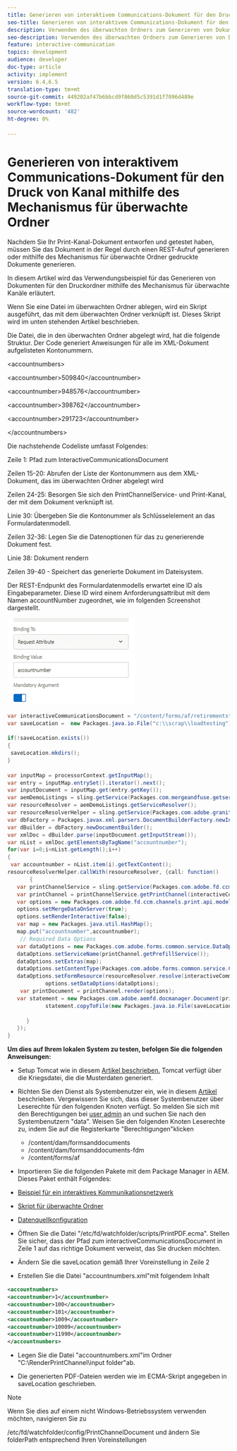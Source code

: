 ```yaml
---
title: Generieren von interaktivem Communications-Dokument für den Druck von Kanal mithilfe des Mechanismus für überwachte Ordner
seo-title: Generieren von interaktivem Communications-Dokument für den Druck von Kanal mithilfe des Mechanismus für überwachte Ordner
description: Verwenden des überwachten Ordners zum Generieren von Dokumenten für den Kanal
seo-description: Verwenden des überwachten Ordners zum Generieren von Dokumenten für den Kanal
feature: interactive-communication
topics: development
audience: developer
doc-type: article
activity: implement
version: 6.4,6.5
translation-type: tm+mt
source-git-commit: 449202af47b6bbcd9f860d5c5391d1f7096d489e
workflow-type: tm+mt
source-wordcount: '482'
ht-degree: 0%

---
```



# Generieren von interaktivem Communications-Dokument für den Druck von Kanal mithilfe des Mechanismus für überwachte Ordner

Nachdem Sie Ihr Print-Kanal-Dokument entworfen und getestet haben, müssen Sie das Dokument in der Regel durch einen REST-Aufruf generieren oder mithilfe des Mechanismus für überwachte Ordner gedruckte Dokumente generieren.

In diesem Artikel wird das Verwendungsbeispiel für das Generieren von Dokumenten für den Druckordner mithilfe des Mechanismus für überwachte Kanäle erläutert.

Wenn Sie eine Datei im überwachten Ordner ablegen, wird ein Skript ausgeführt, das mit dem überwachten Ordner verknüpft ist. Dieses Skript wird im unten stehenden Artikel beschrieben.

Die Datei, die in den überwachten Ordner abgelegt wird, hat die folgende Struktur. Der Code generiert Anweisungen für alle im XML-Dokument aufgelisteten Kontonummern.

&lt;accountnumbers>

&lt;accountnumber>509840&lt;/accountnumber>

&lt;accountnumber>948576&lt;/accountnumber>

&lt;accountnumber>398762&lt;/accountnumber>

&lt;accountnumber>291723&lt;/accountnumber>

&lt;/accountnumbers>

Die nachstehende Codeliste umfasst Folgendes:

Zeile 1: Pfad zum InteractiveCommunicationsDocument

Zeilen 15-20: Abrufen der Liste der Kontonummern aus dem XML-Dokument, das im überwachten Ordner abgelegt wird

Zeilen 24-25: Besorgen Sie sich den PrintChannelService- und Print-Kanal, der mit dem Dokument verknüpft ist.

Linie 30: Übergeben Sie die Kontonummer als Schlüsselelement an das Formulardatenmodell.

Zeilen 32-36: Legen Sie die Datenoptionen für das zu generierende Dokument fest.

Linie 38: Dokument rendern

Zeilen 39-40 - Speichert das generierte Dokument im Dateisystem.

Der REST-Endpunkt des Formulardatenmodells erwartet eine ID als Eingabeparameter. Diese ID wird einem Anforderungsattribut mit dem Namen accountNumber zugeordnet, wie im folgenden Screenshot dargestellt.

![requestattribute](assets/requestattributeprintchannel.gif)

```java
var interactiveCommunicationsDocument = "/content/forms/af/retirementstatementprint/channels/print/";
var saveLocation =  new Packages.java.io.File("c:\\scrap\\loadtesting");

if(!saveLocation.exists())
{
 saveLocation.mkdirs();
}

var inputMap = processorContext.getInputMap();
var entry = inputMap.entrySet().iterator().next();
var inputDocument = inputMap.get(entry.getKey());
var aemDemoListings = sling.getService(Packages.com.mergeandfuse.getserviceuserresolver.GetResolver);
var resourceResolver = aemDemoListings.getServiceResolver();
var resourceResolverHelper = sling.getService(Packages.com.adobe.granite.resourceresolverhelper.ResourceResolverHelper);
var dbFactory = Packages.javax.xml.parsers.DocumentBuilderFactory.newInstance();
var dBuilder = dbFactory.newDocumentBuilder();
var xmlDoc = dBuilder.parse(inputDocument.getInputStream());
var nList = xmlDoc.getElementsByTagName("accountnumber");
for(var i=0;i<nList.getLength();i++)
{
 var accountnumber = nList.item(i).getTextContent();
resourceResolverHelper.callWith(resourceResolver, {call: function()
       {
   var printChannelService = sling.getService(Packages.com.adobe.fd.ccm.channels.print.api.service.PrintChannelService);
   var printChannel = printChannelService.getPrintChannel(interactiveCommunicationsDocument);
   var options = new Packages.com.adobe.fd.ccm.channels.print.api.model.PrintChannelRenderOptions();
   options.setMergeDataOnServer(true);
   options.setRenderInteractive(false);
   var map = new Packages.java.util.HashMap();
   map.put("accountnumber",accountnumber);
    // Required Data Options
   var dataOptions = new Packages.com.adobe.forms.common.service.DataOptions(); 
   dataOptions.setServiceName(printChannel.getPrefillService()); 
   dataOptions.setExtras(map); 
   dataOptions.setContentType(Packages.com.adobe.forms.common.service.ContentType.JSON);
   dataOptions.setFormResource(resourceResolver.resolve(interactiveCommunicationsDocument));
            options.setDataOptions(dataOptions); 
    var printDocument = printChannel.render(options);
   var statement = new Packages.com.adobe.aemfd.docmanager.Document(printDocument.getInputStream());
            statement.copyToFile(new Packages.java.io.File(saveLocation+"\\"+accountnumber+".pdf"));

      }
   });
}
```


**Um dies auf Ihrem lokalen System zu testen, befolgen Sie die folgenden Anweisungen:**

* Setup Tomcat wie in diesem [Artikel beschrieben.](/help/forms/ic-print-channel-tutorial/set-up-tomcat.md) Tomcat verfügt über die Kriegsdatei, die die Musterdaten generiert.
* Richten Sie den Dienst als Systembenutzer ein, wie in diesem [Artikel](/help/forms/adaptive-forms/service-user-tutorial-develop.md) beschrieben.
Vergewissern Sie sich, dass dieser Systembenutzer über Leserechte für den folgenden Knoten verfügt. So melden Sie sich mit den Berechtigungen bei [user admin](https://localhost:4502/useradmin) an und suchen Sie nach den Systembenutzern &quot;data&quot;. Weisen Sie den folgenden Knoten Leserechte zu, indem Sie auf die Registerkarte &quot;Berechtigungen&quot;klicken
   * /content/dam/formsanddocuments
   * /content/dam/formsanddocuments-fdm
   * /content/forms/af
* Importieren Sie die folgenden Pakete mit dem Package Manager in AEM. Dieses Paket enthält Folgendes:


* [Beispiel für ein interaktives Kommunikationsnetzwerk](assets/retirementstatementprint.zip)
* [Skript für überwachte Ordner](assets/printchanneldocumentusingwatchedfolder.zip)
* [Datenquellkonfiguration](assets/datasource.zip)

* Öffnen Sie die Datei &quot;/etc/fd/watchfolder/scripts/PrintPDF.ecma&quot;. Stellen Sie sicher, dass der Pfad zum interactiveCommunicationsDocument in Zeile 1 auf das richtige Dokument verweist, das Sie drucken möchten.

* Ändern Sie die saveLocation gemäß Ihrer Voreinstellung in Zeile 2

* Erstellen Sie die Datei &quot;accountnumbers.xml&quot;mit folgendem Inhalt

```xml
<accountnumbers>
<accountnumber>1</accountnumber>
<accountnumber>100</accountnumber>
<accountnumber>101</accountnumber>
<accountnumber>1009</accountnumber>
<accountnumber>10009</accountnumber>
<accountnumber>11990</accountnumber>
</accountnumbers>
```


* Legen Sie die Datei &quot;accountnumbers.xml&quot;im Ordner &quot;C:\RenderPrintChannel\input folder&quot;ab.

* Die generierten PDF-Dateien werden wie im ECMA-Skript angegeben in saveLocation geschrieben.

>[!NOTE]
>
>Wenn Sie dies auf einem nicht Windows-Betriebssystem verwenden möchten, navigieren Sie zu
>
>/etc/fd/watchfolder/config/PrintChannelDocument und ändern Sie folderPath entsprechend Ihren Voreinstellungen

